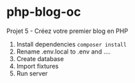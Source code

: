 # php-blog-oc
Projet 5 - Créez votre premier blog en PHP

1. Install dependencies ````composer install````
2. Rename .env.local to .env and ....
3. Create database
4. Import fixtures
4. Run server
